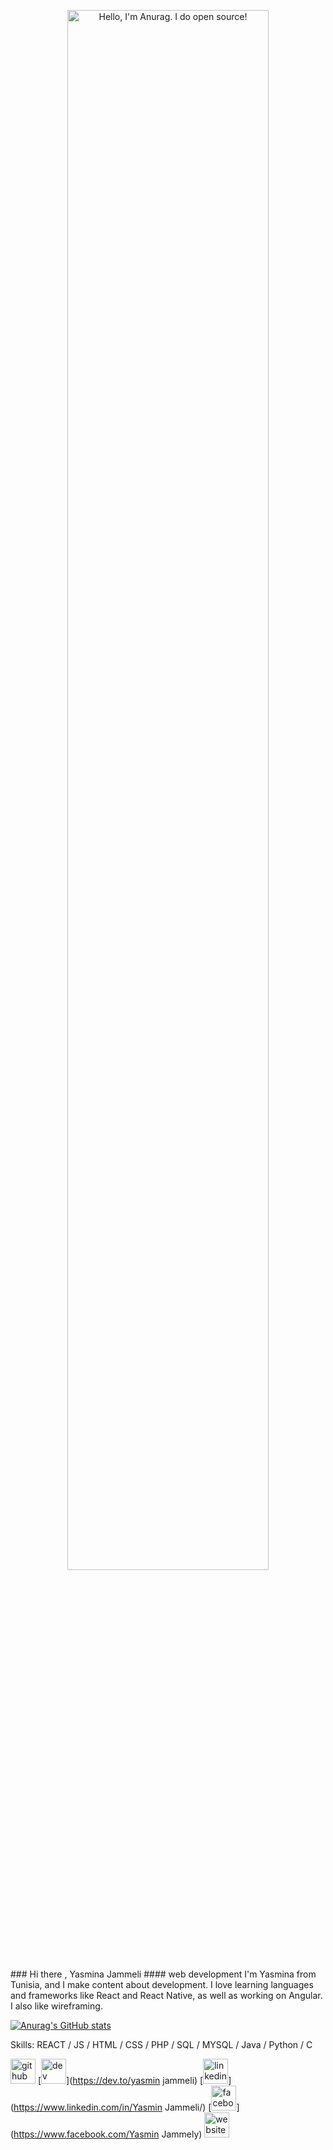 <p align="center"><img width="80%" alt="Hello, I'm Anurag. I do open source!" src="./assets/gh-readme-header.png" /></a></p>
### Hi there , Yasmina Jammeli
#### web development
I'm Yasmina from Tunisia, and I make content about development. I love learning languages and frameworks like React and React Native, as well as working on Angular. I also like wireframing.

[![Anurag's GitHub stats](https://github-readme-stats.vercel.app/api?username=yasminajammeli)](https://github.com/anuraghazra/github-readme-stats)

Skills: REACT / JS / HTML / CSS / PHP / SQL / MYSQL / Java / Python / C 


[<img src='https://cdn.jsdelivr.net/npm/simple-icons@3.0.1/icons/github.svg' alt='github' height='40'>](https://github.com/yasminjammeli)  [<img src='https://cdn.jsdelivr.net/npm/simple-icons@3.0.1/icons/dev-dot-to.svg' alt='dev' height='40'>](https://dev.to/yasmin jammeli)  [<img src='https://cdn.jsdelivr.net/npm/simple-icons@3.0.1/icons/linkedin.svg' alt='linkedin' height='40'>](https://www.linkedin.com/in/Yasmin Jammeli/)  [<img src='https://cdn.jsdelivr.net/npm/simple-icons@3.0.1/icons/facebook.svg' alt='facebook' height='40'>](https://www.facebook.com/Yasmin Jammely)  [<img src='https://cdn.jsdelivr.net/npm/simple-icons@3.0.1/icons/icloud.svg' alt='website' height='40'>](https://github.com/yasminjammeli)  




